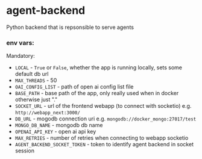 # agent-backend

Python backend that is repsonsible to serve agents

### env vars:

Mandatory:
- `LOCAL` - `True` or `False`, whether the app is running locally, sets some default db url
- `MAX_THREADS` - 50
- `OAI_CONFIG_LIST` - path of open ai config list file
- `BASE_PATH` - base path of the app, only really used when in docker otherwise just "."
- `SOCKET_URL` - url of the frontend webapp (to connect with socketio) e.g. `http://webapp_next:3000/`
- `DB_URL` - mogodb connection uri e.g. `mongodb://docker_mongo:27017/test`
- `MONGO_DB_NAME` - mongodb db name
- `OPENAI_API_KEY` - open ai api key
- `MAX_RETRIES` - number of retries when connecting to webapp socketio
- `AGENT_BACKEND_SOCKET_TOKEN` - token to identify agent backend in socket session
